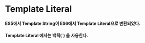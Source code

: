 # Template Literal
#### ES5에서 Template String이 ES6에서 Template Literal으로 변환되었다.
#### Template Literal 에서는 백틱(`) 을 사용한다.
